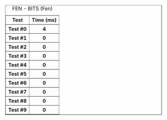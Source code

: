 <table border="1">
<caption>FEN - BITS (Fen)</caption>
<tr><th>Test</th><th>Time (ms)</th></tr>
<tr><th>Test #0</th><th>4</th></tr>
<tr><th>Test #1</th><th>0</th></tr>
<tr><th>Test #2</th><th>0</th></tr>
<tr><th>Test #3</th><th>0</th></tr>
<tr><th>Test #4</th><th>0</th></tr>
<tr><th>Test #5</th><th>0</th></tr>
<tr><th>Test #6</th><th>0</th></tr>
<tr><th>Test #7</th><th>0</th></tr>
<tr><th>Test #8</th><th>0</th></tr>
<tr><th>Test #9</th><th>0</th></tr>
</table>
